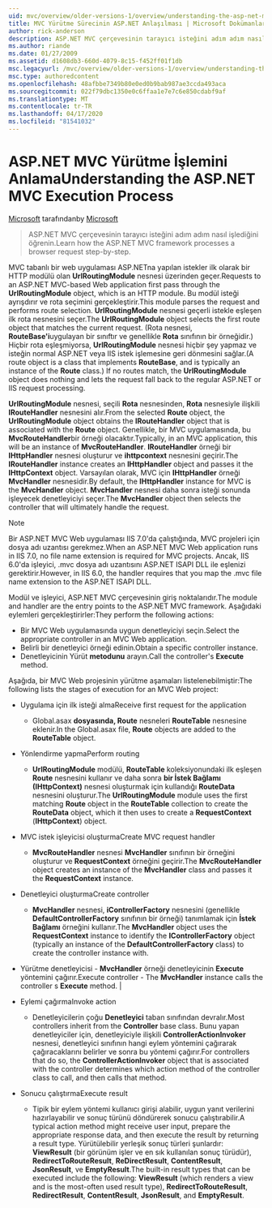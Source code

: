 ```yaml
---
uid: mvc/overview/older-versions-1/overview/understanding-the-asp-net-mvc-execution-process
title: MVC Yürütme Sürecinin ASP.NET Anlaşılması | Microsoft Dokümanlar
author: rick-anderson
description: ASP.NET MVC çerçevesinin tarayıcı isteğini adım adım nasıl işlediğini öğrenin.
ms.author: riande
ms.date: 01/27/2009
ms.assetid: d1608db3-660d-4079-8c15-f452ff01f1db
msc.legacyurl: /mvc/overview/older-versions-1/overview/understanding-the-asp-net-mvc-execution-process
msc.type: authoredcontent
ms.openlocfilehash: 48afbbe7349b80e0ed0b9bab987ae3ccda493aca
ms.sourcegitcommit: 022f79dbc1350e0c6ffaa1e7e7c6e850cdabf9af
ms.translationtype: MT
ms.contentlocale: tr-TR
ms.lasthandoff: 04/17/2020
ms.locfileid: "81541032"
---
```

# <a name="understanding-the-aspnet-mvc-execution-process"></a><span data-ttu-id="5b625-103">ASP.NET MVC Yürütme İşlemini Anlama</span><span class="sxs-lookup"><span data-stu-id="5b625-103">Understanding the ASP.NET MVC Execution Process</span></span>

<span data-ttu-id="5b625-104">[Microsoft](https://github.com/microsoft) tarafından</span><span class="sxs-lookup"><span data-stu-id="5b625-104">by [Microsoft](https://github.com/microsoft)</span></span>

> <span data-ttu-id="5b625-105">ASP.NET MVC çerçevesinin tarayıcı isteğini adım adım nasıl işlediğini öğrenin.</span><span class="sxs-lookup"><span data-stu-id="5b625-105">Learn how the ASP.NET MVC framework processes a browser request step-by-step.</span></span>

<span data-ttu-id="5b625-106">MVC tabanlı bir web uygulaması ASP.NETna yapılan istekler ilk olarak bir HTTP modülü olan **UrlRoutingModule** nesnesi üzerinden geçer.</span><span class="sxs-lookup"><span data-stu-id="5b625-106">Requests to an ASP.NET MVC-based Web application first pass through the **UrlRoutingModule** object, which is an HTTP module.</span></span> <span data-ttu-id="5b625-107">Bu modül isteği ayrışdırır ve rota seçimini gerçekleştirir.</span><span class="sxs-lookup"><span data-stu-id="5b625-107">This module parses the request and performs route selection.</span></span> <span data-ttu-id="5b625-108">**UrlRoutingModule** nesnesi geçerli istekle eşleşen ilk rota nesnesini seçer.</span><span class="sxs-lookup"><span data-stu-id="5b625-108">The **UrlRoutingModule** object selects the first route object that matches the current request.</span></span> <span data-ttu-id="5b625-109">(Rota nesnesi, **RouteBase'i**uygulayan bir sınıftır ve genellikle **Rota** sınıfının bir örneğidir.) Hiçbir rota eşleşmiyorsa, **UrlRoutingModule** nesnesi hiçbir şey yapmaz ve isteğin normal ASP.NET veya IIS istek işlemesine geri dönmesini sağlar.</span><span class="sxs-lookup"><span data-stu-id="5b625-109">(A route object is a class that implements **RouteBase**, and is typically an instance of the **Route** class.) If no routes match, the **UrlRoutingModule** object does nothing and lets the request fall back to the regular ASP.NET or IIS request processing.</span></span>

<span data-ttu-id="5b625-110">**UrlRoutingModule** nesnesi, seçili **Rota** nesnesinden, **Rota** nesnesiyle ilişkili **IRouteHandler** nesnesini alır.</span><span class="sxs-lookup"><span data-stu-id="5b625-110">From the selected **Route** object, the **UrlRoutingModule** object obtains the **IRouteHandler** object that is associated with the **Route** object.</span></span> <span data-ttu-id="5b625-111">Genellikle, bir MVC uygulamasında, bu **MvcRouteHandler**bir örneği olacaktır.</span><span class="sxs-lookup"><span data-stu-id="5b625-111">Typically, in an MVC application, this will be an instance of **MvcRouteHandler**.</span></span> <span data-ttu-id="5b625-112">**IRouteHandler** örneği bir **IHttpHandler** nesnesi oluşturur ve **ihttpcontext** nesnesini geçirir.</span><span class="sxs-lookup"><span data-stu-id="5b625-112">The **IRouteHandler** instance creates an **IHttpHandler** object and passes it the **IHttpContext** object.</span></span> <span data-ttu-id="5b625-113">Varsayılan olarak, MVC için **IHttpHandler** örneği **MvcHandler** nesnesidir.</span><span class="sxs-lookup"><span data-stu-id="5b625-113">By default, the **IHttpHandler** instance for MVC is the **MvcHandler** object.</span></span> <span data-ttu-id="5b625-114">**MvcHandler** nesnesi daha sonra isteği sonunda işleyecek denetleyiciyi seçer.</span><span class="sxs-lookup"><span data-stu-id="5b625-114">The **MvcHandler** object then selects the controller that will ultimately handle the request.</span></span>

> [!NOTE]
> <span data-ttu-id="5b625-115">Bir ASP.NET MVC Web uygulaması IIS 7.0'da çalıştığında, MVC projeleri için dosya adı uzantısı gerekmez.</span><span class="sxs-lookup"><span data-stu-id="5b625-115">When an ASP.NET MVC Web application runs in IIS 7.0, no file name extension is required for MVC projects.</span></span> <span data-ttu-id="5b625-116">Ancak, IIS 6.0'da işleyici, .mvc dosya adı uzantısını ASP.NET ISAPI DLL ile eşlenizi gerektirir.</span><span class="sxs-lookup"><span data-stu-id="5b625-116">However, in IIS 6.0, the handler requires that you map the .mvc file name extension to the ASP.NET ISAPI DLL.</span></span>

<span data-ttu-id="5b625-117">Modül ve işleyici, ASP.NET MVC çerçevesinin giriş noktalarıdır.</span><span class="sxs-lookup"><span data-stu-id="5b625-117">The module and handler are the entry points to the ASP.NET MVC framework.</span></span> <span data-ttu-id="5b625-118">Aşağıdaki eylemleri gerçekleştirirler:</span><span class="sxs-lookup"><span data-stu-id="5b625-118">They perform the following actions:</span></span>

- <span data-ttu-id="5b625-119">Bir MVC Web uygulamasında uygun denetleyiciyi seçin.</span><span class="sxs-lookup"><span data-stu-id="5b625-119">Select the appropriate controller in an MVC Web application.</span></span>
- <span data-ttu-id="5b625-120">Belirli bir denetleyici örneği edinin.</span><span class="sxs-lookup"><span data-stu-id="5b625-120">Obtain a specific controller instance.</span></span>
- <span data-ttu-id="5b625-121">Denetleyicinin Yürüt **metodunu** arayın.</span><span class="sxs-lookup"><span data-stu-id="5b625-121">Call the controller's **Execute** method.</span></span>

<span data-ttu-id="5b625-122">Aşağıda, bir MVC Web projesinin yürütme aşamaları listelenebilmiştir:</span><span class="sxs-lookup"><span data-stu-id="5b625-122">The following lists the stages of execution for an MVC Web project:</span></span>

- <span data-ttu-id="5b625-123">Uygulama için ilk isteği alma</span><span class="sxs-lookup"><span data-stu-id="5b625-123">Receive first request for the application</span></span> 

    - <span data-ttu-id="5b625-124">Global.asax **dosyasında, Route** nesneleri **RouteTable** nesnesine eklenir.</span><span class="sxs-lookup"><span data-stu-id="5b625-124">In the Global.asax file, **Route** objects are added to the **RouteTable** object.</span></span>
- <span data-ttu-id="5b625-125">Yönlendirme yapma</span><span class="sxs-lookup"><span data-stu-id="5b625-125">Perform routing</span></span> 

    - <span data-ttu-id="5b625-126">**UrlRoutingModule** modülü, **RouteTable** koleksiyonundaki ilk eşleşen **Route** nesnesini kullanır ve daha sonra **bir İstek Bağlamı** **(IHttpContext)** nesnesi oluşturmak için kullandığı **RouteData** nesnesini oluşturur.</span><span class="sxs-lookup"><span data-stu-id="5b625-126">The **UrlRoutingModule** module uses the first matching **Route** object in the **RouteTable** collection to create the **RouteData** object, which it then uses to create a **RequestContext** (**IHttpContext**) object.</span></span>
- <span data-ttu-id="5b625-127">MVC istek işleyicisi oluşturma</span><span class="sxs-lookup"><span data-stu-id="5b625-127">Create MVC request handler</span></span> 

    - <span data-ttu-id="5b625-128">**MvcRouteHandler** nesnesi **MvcHandler** sınıfının bir örneğini oluşturur ve **RequestContext** örneğini geçirir.</span><span class="sxs-lookup"><span data-stu-id="5b625-128">The **MvcRouteHandler** object creates an instance of the **MvcHandler** class and passes it the **RequestContext** instance.</span></span>
- <span data-ttu-id="5b625-129">Denetleyici oluşturma</span><span class="sxs-lookup"><span data-stu-id="5b625-129">Create controller</span></span> 

    - <span data-ttu-id="5b625-130">**MvcHandler** nesnesi, **iControllerFactory** nesnesini (genellikle **DefaultControllerFactory** sınıfının bir örneği) tanımlamak için **İstek Bağlamı** örneğini kullanır.</span><span class="sxs-lookup"><span data-stu-id="5b625-130">The **MvcHandler** object uses the **RequestContext** instance to identify the **IControllerFactory** object (typically an instance of the **DefaultControllerFactory** class) to create the controller instance with.</span></span>
- <span data-ttu-id="5b625-131">Yürütme denetleyicisi - **MvcHandler** örneği denetleyicinin **Execute** yöntemini çağırır.</span><span class="sxs-lookup"><span data-stu-id="5b625-131">Execute controller - The **MvcHandler** instance calls the controller s **Execute** method.</span></span> |
- <span data-ttu-id="5b625-132">Eylemi çağırma</span><span class="sxs-lookup"><span data-stu-id="5b625-132">Invoke action</span></span> 

    - <span data-ttu-id="5b625-133">Denetleyicilerin çoğu **Denetleyici** taban sınıfından devralır.</span><span class="sxs-lookup"><span data-stu-id="5b625-133">Most controllers inherit from the **Controller** base class.</span></span> <span data-ttu-id="5b625-134">Bunu yapan denetleyiciler için, denetleyiciyle ilişkili **ControllerActionInvoker** nesnesi, denetleyici sınıfının hangi eylem yöntemini çağırarak çağıracaklarını belirler ve sonra bu yöntemi çağırır.</span><span class="sxs-lookup"><span data-stu-id="5b625-134">For controllers that do so, the **ControllerActionInvoker** object that is associated with the controller determines which action method of the controller class to call, and then calls that method.</span></span>
- <span data-ttu-id="5b625-135">Sonucu çalıştırma</span><span class="sxs-lookup"><span data-stu-id="5b625-135">Execute result</span></span> 

    - <span data-ttu-id="5b625-136">Tipik bir eylem yöntemi kullanıcı girişi alabilir, uygun yanıt verilerini hazırlayabilir ve sonuç türünü döndürerek sonucu çalıştırabilir.</span><span class="sxs-lookup"><span data-stu-id="5b625-136">A typical action method might receive user input, prepare the appropriate response data, and then execute the result by returning a result type.</span></span> <span data-ttu-id="5b625-137">Yürütülebilir yerleşik sonuç türleri şunlardır: **ViewResult** (bir görünüm işler ve en sık kullanılan sonuç türüdür), **RedirectToRouteResult**, **ReDirectResult**, **ContentResult**, **JsonResult**, ve **EmptyResult**.</span><span class="sxs-lookup"><span data-stu-id="5b625-137">The built-in result types that can be executed include the following: **ViewResult** (which renders a view and is the most-often used result type), **RedirectToRouteResult**, **RedirectResult**, **ContentResult**, **JsonResult**, and **EmptyResult**.</span></span>
